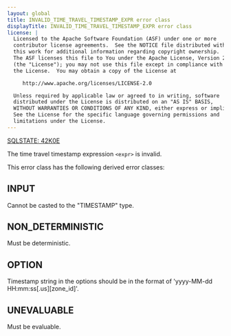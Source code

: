 ```yaml
---
layout: global
title: INVALID_TIME_TRAVEL_TIMESTAMP_EXPR error class
displayTitle: INVALID_TIME_TRAVEL_TIMESTAMP_EXPR error class
license: |
  Licensed to the Apache Software Foundation (ASF) under one or more
  contributor license agreements.  See the NOTICE file distributed with
  this work for additional information regarding copyright ownership.
  The ASF licenses this file to You under the Apache License, Version 2.0
  (the "License"); you may not use this file except in compliance with
  the License.  You may obtain a copy of the License at

     http://www.apache.org/licenses/LICENSE-2.0

  Unless required by applicable law or agreed to in writing, software
  distributed under the License is distributed on an "AS IS" BASIS,
  WITHOUT WARRANTIES OR CONDITIONS OF ANY KIND, either express or implied.
  See the License for the specific language governing permissions and
  limitations under the License.
---
```


[SQLSTATE: 42K0E](sql-error-conditions-sqlstates.html#class-42-syntax-error-or-access-rule-violation)

The time travel timestamp expression `<expr>` is invalid.

This error class has the following derived error classes:

## INPUT

Cannot be casted to the "TIMESTAMP" type.

## NON_DETERMINISTIC

Must be deterministic.

## OPTION

Timestamp string in the options should be in the format of 'yyyy-MM-dd HH:mm:ss[.us][zone_id]'.

## UNEVALUABLE

Must be evaluable.


